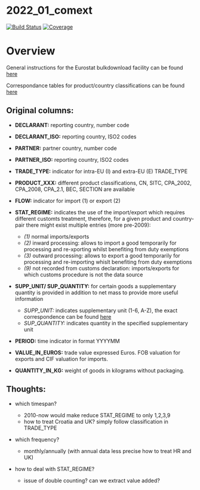 # 2022_01_comext

[![Build Status](https://github.com/floforsthuber/2022_01_comext.jl/actions/workflows/CI.yml/badge.svg?branch=main)](https://github.com/floforsthuber/2022_01_comext.jl/actions/workflows/CI.yml?query=branch%3Amain)
[![Coverage](https://codecov.io/gh/floforsthuber/2022_01_comext.jl/branch/main/graph/badge.svg)](https://codecov.io/gh/floforsthuber/2022_01_comext.jl)

# Overview

General instructions for the Eurostat bulkdownload facility can be found [here](https://ec.europa.eu/eurostat/estat-navtree-portlet-prod/BulkDownloadListing?sort=1&file=comext%2FInstructions+on+how+to+use+the+bulkdownload+facility.pdf)

Correspondance tables for product/country classifications can be found [here](https://ec.europa.eu/eurostat/estat-navtree-portlet-prod/BulkDownloadListing?sort=1&dir=comext%2FCOMEXT_METADATA%2FCLASSIFICATIONS_AND_RELATIONS%2FENGLISH)


## Original columns:

- **DECLARANT:** reporting country, number code
- **DECLARANT_ISO:** reporting country, ISO2 codes
- **PARTNER:** partner country, number code
- **PARTNER_ISO:** reporting country, ISO2 codes

- **TRADE_TYPE:** indicator for intra-EU (I) and extra-EU (E) TRADE_TYPE

- **PRODUCT_XXX:** different product classifications, CN, SITC, CPA_2002, CPA_2008, CPA_2.1, BEC, SECTION are available

- **FLOW:** indicator for import (1) or export (2)
- **STAT_REGIME:** indicates the use of the import/export which requires different customts treatment, therefore, for a given product and country-pair there might exist multiple entries (more pre-2009):
    - *(1)* normal imports/exports
    - *(2)* inward processing: allows to import a good temporarily for processing and re-xporting whilst benefiting from duty exemptions
    - *(3)* outward processing: allows to export a good temporarily for processing and re-importing whislt benefiting from duty exemptions
    - *(9)* not recorded from customs declaration: imports/exports for which customs procedure is not the data source

- **SUPP_UNIT/ SUP_QUANTITY:** for certain goods a supplementary quantity is provided in addition to net mass to provide more useful information
    - *SUPP_UNIT:* indicates supplementary unit (1-6, A-Z), the exact correspondence can be found [here](https://ec.europa.eu/eurostat/estat-navtree-portlet-prod/BulkDownloadListing?sort=1&file=comext%2FCOMEXT_METADATA%2FCLASSIFICATIONS_AND_RELATIONS%2FENGLISH%2FSU.txt)
    - *SUP_QUANTITY:* indicates quantity in the specified supplementary unit

- **PERIOD:** time indicator in format YYYYMM

- **VALUE_IN_EUROS:** trade value expressed Euros. FOB valuation for exports and CIF valuation for imports.
- **QUANTITY_IN_KG:** weight of goods in kilograms without packaging.


## Thoughts:

- which timespan? 
    - 2010-now would make reduce STAT_REGIME to only 1,2,3,9
    - how to treat Croatia and UK? simply follow classification in TRADE_TYPE

- which frequency?
    - monthly/annually (with annual data less precise how to treat HR and UK)

- how to deal with STAT_REGIME?
    - issue of double counting? can we extract value added?
